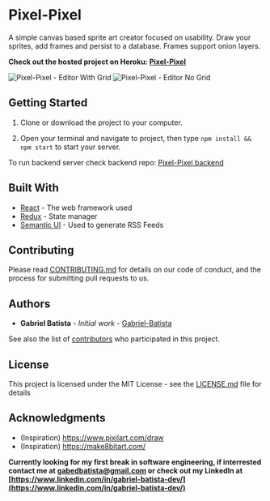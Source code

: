 # Pixel-Pixel

A simple canvas based sprite art creator focused on usability. Draw your sprites, add frames and persist to a database. Frames support onion layers. 

**Check out the hosted project on Heroku: [Pixel-Pixel](https://pixel-pixel.herokuapp.com/)**

![Pixel-Pixel - Editor With Grid](http://i68.tinypic.com/27wymxl.png)
![Pixel-Pixel - Editor No Grid](http://i64.tinypic.com/izucf5.png)


## Getting Started

1. Clone or download the project to your computer.

2. Open your terminal and navigate to project, then type `npm install && npm start` to start your server.

To run backend server check backend repo: [Pixel-Pixel backend](https://github.com/Gabriel-Batista/pixel-pixel-backend)

## Built With

* [React](https://github.com/facebook/react) - The web framework used
* [Redux](https://github.com/reduxjs/react-redux) - State manager
* [Semantic UI](https://react.semantic-ui.com/) - Used to generate RSS Feeds

## Contributing

Please read [CONTRIBUTING.md](https://gist.github.com/PurpleBooth/b24679402957c63ec426) for details on our code of conduct, and the process for submitting pull requests to us.

## Authors

* **Gabriel Batista** - *Initial work* - [Gabriel-Batista](https://github.com/Gabriel-Batista)

See also the list of [contributors](https://github.com/your/project/contributors) who participated in this project.

## License

This project is licensed under the MIT License - see the [LICENSE.md](LICENSE.md) file for details

## Acknowledgments

* (Inspiration) https://www.pixilart.com/draw
* (Inspiration) https://make8bitart.com/

**Currently looking for my first break in software engineering, if interrested contact me at [gabedbatista@gmail.com](gabedbatista@gmail.com) or check out my LinkedIn at [https://www.linkedin.com/in/gabriel-batista-dev/](https://www.linkedin.com/in/gabriel-batista-dev/)**
